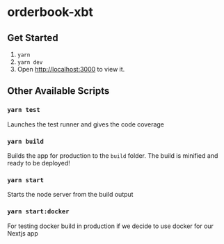 # orderbook-xbt

## Get Started

1. `yarn`
2. `yarn dev`
3. Open [http://localhost:3000](http://localhost:3000) to view it.

## Other Available Scripts

### `yarn test`

Launches the test runner and gives the code coverage

### `yarn build`

Builds the app for production to the `build` folder.
The build is minified and ready to be deployed!

### `yarn start`

Starts the node server from the build output

### `yarn start:docker`

For testing docker build in production if we decide to use docker for our Nextjs app
